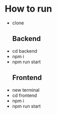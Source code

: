 # How to run

- clone
  ## Backend 
- cd backend
- npm i
- npm run start
   ## Frontend 
- new terminal
- cd frontend
- npm i
- npm run start
